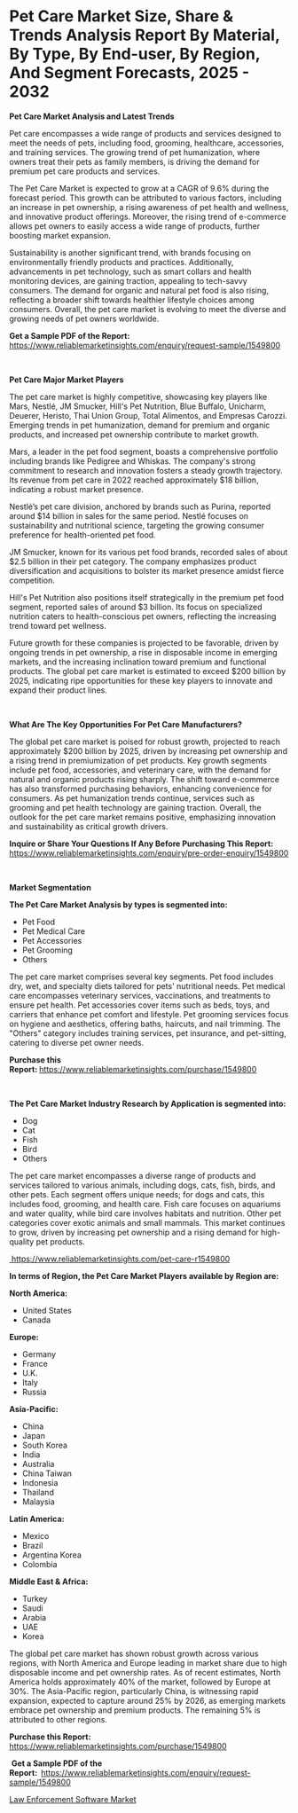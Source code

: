 <p><h1>Pet Care Market Size, Share & Trends Analysis Report By Material, By Type, By End-user, By Region, And Segment Forecasts, 2025 - 2032</h1></p><p><strong>Pet Care Market Analysis and Latest Trends</strong></p>
<p><p>Pet care encompasses a wide range of products and services designed to meet the needs of pets, including food, grooming, healthcare, accessories, and training services. The growing trend of pet humanization, where owners treat their pets as family members, is driving the demand for premium pet care products and services.</p><p>The Pet Care Market is expected to grow at a CAGR of 9.6% during the forecast period. This growth can be attributed to various factors, including an increase in pet ownership, a rising awareness of pet health and wellness, and innovative product offerings. Moreover, the rising trend of e-commerce allows pet owners to easily access a wide range of products, further boosting market expansion.</p><p>Sustainability is another significant trend, with brands focusing on environmentally friendly products and practices. Additionally, advancements in pet technology, such as smart collars and health monitoring devices, are gaining traction, appealing to tech-savvy consumers. The demand for organic and natural pet food is also rising, reflecting a broader shift towards healthier lifestyle choices among consumers. Overall, the pet care market is evolving to meet the diverse and growing needs of pet owners worldwide.</p></p>
<p><strong>Get a Sample PDF of the Report:&nbsp;</strong> <a href="https://www.reliablemarketinsights.com/enquiry/request-sample/1549800?utm_campaign=3354&utm_medium=2&utm_source=Github&utm_content=ia&utm_term=09032025&utm_id=pet-care">https://www.reliablemarketinsights.com/enquiry/request-sample/1549800</a></p>
<p>&nbsp;</p>
<p><strong>Pet Care Major Market Players</strong></p>
<p><p>The pet care market is highly competitive, showcasing key players like Mars, Nestlé, JM Smucker, Hill's Pet Nutrition, Blue Buffalo, Unicharm, Deuerer, Heristo, Thai Union Group, Total Alimentos, and Empresas Carozzi. Emerging trends in pet humanization, demand for premium and organic products, and increased pet ownership contribute to market growth.</p><p>Mars, a leader in the pet food segment, boasts a comprehensive portfolio including brands like Pedigree and Whiskas. The company's strong commitment to research and innovation fosters a steady growth trajectory. Its revenue from pet care in 2022 reached approximately $18 billion, indicating a robust market presence.</p><p>Nestlé’s pet care division, anchored by brands such as Purina, reported around $14 billion in sales for the same period. Nestlé focuses on sustainability and nutritional science, targeting the growing consumer preference for health-oriented pet food.</p><p>JM Smucker, known for its various pet food brands, recorded sales of about $2.5 billion in their pet category. The company emphasizes product diversification and acquisitions to bolster its market presence amidst fierce competition.</p><p>Hill's Pet Nutrition also positions itself strategically in the premium pet food segment, reported sales of around $3 billion. Its focus on specialized nutrition caters to health-conscious pet owners, reflecting the increasing trend toward pet wellness.</p><p>Future growth for these companies is projected to be favorable, driven by ongoing trends in pet ownership, a rise in disposable income in emerging markets, and the increasing inclination toward premium and functional products. The global pet care market is estimated to exceed $200 billion by 2025, indicating ripe opportunities for these key players to innovate and expand their product lines.</p></p>
<p>&nbsp;</p>
<p><strong>What Are The Key Opportunities For Pet Care Manufacturers?</strong></p>
<p><p>The global pet care market is poised for robust growth, projected to reach approximately $200 billion by 2025, driven by increasing pet ownership and a rising trend in premiumization of pet products. Key growth segments include pet food, accessories, and veterinary care, with the demand for natural and organic products rising sharply. The shift toward e-commerce has also transformed purchasing behaviors, enhancing convenience for consumers. As pet humanization trends continue, services such as grooming and pet health technology are gaining traction. Overall, the outlook for the pet care market remains positive, emphasizing innovation and sustainability as critical growth drivers.</p></p>
<p><strong>Inquire or Share Your Questions If Any Before Purchasing This Report:</strong> <a href="https://www.reliablemarketinsights.com/enquiry/pre-order-enquiry/1549800?utm_campaign=3354&utm_medium=2&utm_source=Github&utm_content=ia&utm_term=09032025&utm_id=pet-care">https://www.reliablemarketinsights.com/enquiry/pre-order-enquiry/1549800</a></p>
<p>&nbsp;</p>
<p><strong>Market Segmentation</strong></p>
<p><strong>The Pet Care Market Analysis by types is segmented into:</strong></p>
<p><ul><li>Pet Food</li><li>Pet Medical Care</li><li>Pet Accessories</li><li>Pet Grooming</li><li>Others</li></ul></p>
<p><p>The pet care market comprises several key segments. Pet food includes dry, wet, and specialty diets tailored for pets' nutritional needs. Pet medical care encompasses veterinary services, vaccinations, and treatments to ensure pet health. Pet accessories cover items such as beds, toys, and carriers that enhance pet comfort and lifestyle. Pet grooming services focus on hygiene and aesthetics, offering baths, haircuts, and nail trimming. The "Others" category includes training services, pet insurance, and pet-sitting, catering to diverse pet owner needs.</p></p>
<p><strong>Purchase this Report:&nbsp;</strong><a href="https://www.reliablemarketinsights.com/purchase/1549800?utm_campaign=3354&utm_medium=2&utm_source=Github&utm_content=ia&utm_term=09032025&utm_id=pet-care">https://www.reliablemarketinsights.com/purchase/1549800</a></p>
<p>&nbsp;</p>
<p><strong>The Pet Care Market Industry Research by Application is segmented into:</strong></p>
<p><ul><li>Dog</li><li>Cat</li><li>Fish</li><li>Bird</li><li>Others</li></ul></p>
<p><p>The pet care market encompasses a diverse range of products and services tailored to various animals, including dogs, cats, fish, birds, and other pets. Each segment offers unique needs; for dogs and cats, this includes food, grooming, and health care. Fish care focuses on aquariums and water quality, while bird care involves habitats and nutrition. Other pet categories cover exotic animals and small mammals. This market continues to grow, driven by increasing pet ownership and a rising demand for high-quality pet products.</p></p>
<p><a href="https://www.reliablemarketinsights.com/pet-care-r1549800?utm_campaign=3354&utm_medium=2&utm_source=Github&utm_content=ia&utm_term=09032025&utm_id=pet-care">&nbsp;https://www.reliablemarketinsights.com/pet-care-r1549800</a></p>
<p><strong>In terms of Region, the Pet Care Market Players available by Region are:</strong></p>
<p>
    <p> <strong> North America: </strong>
        <ul>
            <li>United States</li>
            <li>Canada</li>
        </ul>
        </p> 
    <p> <strong> Europe: </strong>
        <ul>
            <li>Germany</li>
            <li>France</li>
            <li>U.K.</li>
            <li>Italy</li>
            <li>Russia</li>
        </ul>
        </p> 
    <p> <strong> Asia-Pacific: </strong>
        <ul>
            <li>China</li>
            <li>Japan</li>
            <li>South Korea</li>
            <li>India</li>
            <li>Australia</li>
            <li>China Taiwan</li>
            <li>Indonesia</li>
            <li>Thailand</li>
            <li>Malaysia</li>
        </ul>
        </p> 
    <p> <strong> Latin America: </strong>
        <ul>
            <li>Mexico</li>
            <li>Brazil</li>
            <li>Argentina Korea</li>
            <li>Colombia</li>
        </ul>
        </p> 
    <p> <strong> Middle East & Africa: </strong>
        <ul>
            <li>Turkey</li>
            <li>Saudi</li>
            <li>Arabia</li>
            <li>UAE</li>
            <li>Korea</li>
        </ul>
    </p>
    </p>
<p><p>The global pet care market has shown robust growth across various regions, with North America and Europe leading in market share due to high disposable income and pet ownership rates. As of recent estimates, North America holds approximately 40% of the market, followed by Europe at 30%. The Asia-Pacific region, particularly China, is witnessing rapid expansion, expected to capture around 25% by 2026, as emerging markets embrace pet ownership and premium products. The remaining 5% is attributed to other regions.</p></p>
<p><strong>Purchase this Report: </strong><a href="https://www.reliablemarketinsights.com/purchase/1549800?utm_campaign=3354&utm_medium=2&utm_source=Github&utm_content=ia&utm_term=09032025&utm_id=pet-care">https://www.reliablemarketinsights.com/purchase/1549800</a></p>
<p>&nbsp;<strong>Get a Sample PDF of the Report:&nbsp;&nbsp;</strong><a href="https://www.reliablemarketinsights.com/enquiry/request-sample/1549800?utm_campaign=3354&utm_medium=2&utm_source=Github&utm_content=ia&utm_term=09032025&utm_id=pet-care">https://www.reliablemarketinsights.com/enquiry/request-sample/1549800</a></p>
<p><strong></strong></p>
<p><p><a href="https://github.com/lateshab69/Market-Research-Report-List-1/blob/main/law-enforcement-software-market.md?utm_campaign=3354&utm_medium=2&utm_source=Github&utm_content=ia&utm_term=09032025&utm_id=pet-care">Law Enforcement Software Market</a></p></p>